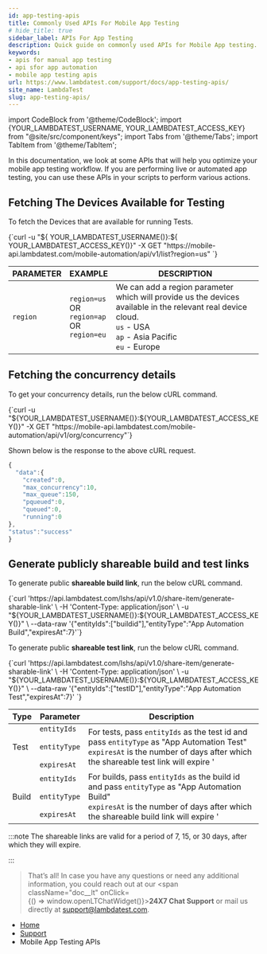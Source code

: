 ```yaml
---
id: app-testing-apis
title: Commonly Used APIs For Mobile App Testing
# hide_title: true
sidebar_label: APIs For App Testing
description: Quick guide on commonly used APIs for Mobile App testing.
keywords:
- apis for manual app testing
- api sfor app automation
- mobile app testing apis
url: https://www.lambdatest.com/support/docs/app-testing-apis/
site_name: LambdaTest
slug: app-testing-apis/
---
```


import CodeBlock from '@theme/CodeBlock';
import {YOUR_LAMBDATEST_USERNAME, YOUR_LAMBDATEST_ACCESS_KEY} from "@site/src/component/keys";
import Tabs from '@theme/Tabs';
import TabItem from '@theme/TabItem';

<script type="application/ld+json"
      dangerouslySetInnerHTML={{ __html: JSON.stringify({
       "@context": "https://schema.org",
        "@type": "BreadcrumbList",
        "itemListElement": [{
          "@type": "ListItem",
          "position": 1,
          "name": "Home",
          "item": "https://www.lambdatest.com"
        },{
          "@type": "ListItem",
          "position": 2,
          "name": "Support",
          "item": "https://www.lambdatest.com/support/docs/"
        },{
          "@type": "ListItem",
          "position": 3,
          "name": "Commonly Used APIs For Mobile App Testing",
          "item": "https://www.lambdatest.com/support/docs/app-testing-apis"
        }]
      })
    }}
></script>

In this documentation, we look at some APIs that will help you optimize your mobile app testing workflow. If you are performing live or automated app testing, you can use these APIs in your scripts to perform various actions.

## Fetching The Devices Available for Testing

To fetch the Devices that are available for running Tests.

<div className="lambdatest__codeblock">
<CodeBlock className="language-bash">
{`curl -u "${ YOUR_LAMBDATEST_USERNAME()}:${ YOUR_LAMBDATEST_ACCESS_KEY()}" -X GET "https://mobile-api.lambdatest.com/mobile-automation/api/v1/list?region=us"
`}
</CodeBlock>
</div>

| PARAMETER | EXAMPLE | DESCRIPTION |
|-----------|---------|-------------|
| `region` | `region=us` <br/> OR <br/> `region=ap` <br/> OR <br/> `region=eu`  | We can add a region parameter which will provide us the devices available in the relevant real device cloud. <br/> `us` - USA <br/> `ap` - Asia Pacific <br/> `eu` - Europe |

## Fetching the concurrency details

To get your concurrency details, run the below cURL command. 

<div className="lambdatest__codeblock">
<CodeBlock className="language-bash">
{`curl -u "${YOUR_LAMBDATEST_USERNAME()}:${YOUR_LAMBDATEST_ACCESS_KEY()}" -X GET "https://mobile-api.lambdatest.com/mobile-automation/api/v1/org/concurrency"`}
</CodeBlock>
</div>

Shown below is the response to the above cURL request.

```javascript
{
  "data":{
    "created":0,
    "max_concurrency":10,
    "max_queue":150,
    "pqueued":0,
    "queued":0,
    "running":0
},
"status":"success"
}
```

## Generate publicly shareable build and test links

To generate public **shareable build link**, run the below cURL command. 

<div className="lambdatest__codeblock">
<CodeBlock className="language-bash">
{`curl 'https://api.lambdatest.com/lshs/api/v1.0/share-item/generate-sharable-link' \
  -H 'Content-Type: application/json' \
  -u "${YOUR_LAMBDATEST_USERNAME()}:${YOUR_LAMBDATEST_ACCESS_KEY()}" \
  --data-raw '{"entityIds":["buildid"],"entityType":"App Automation Build","expiresAt":7}'`}
</CodeBlock>
</div>


To generate public **shareable test link**, run the below cURL command. 

<div className="lambdatest__codeblock">
<CodeBlock className="language-bash">
{`curl 'https://api.lambdatest.com/lshs/api/v1.0/share-item/generate-sharable-link' \
  -H 'Content-Type: application/json' \
  -u "${YOUR_LAMBDATEST_USERNAME()}:${YOUR_LAMBDATEST_ACCESS_KEY()}" \
  --data-raw '{"entityIds":["testID"],"entityType":"App Automation Test","expiresAt":7}'
`}

</CodeBlock>
</div> 

| Type | Parameter | Description |
|------|-----------|-------------|
| Test | `entityIds` <br/>  <br/> `entityType` <br/>   <br/> `expiresAt`  | For tests, pass `entityIds` as the test id and pass `entityType` as "App Automation Test" <br/> `expiresAt` is the number of days after which the shareable test link will expire '|
| Build | `entityIds` <br/>  <br/> `entityType` <br/> <br/> `expiresAt`  | For builds, pass `entityIds` as the build id and pass `entityType` as "App Automation Build" <br/> `expiresAt` is the number of days after which the shareable build link will expire '|

:::note
The shareable links are valid for a period of 7, 15, or 30 days, after which they will expire.

:::

>That’s all! In case you have any questions or need any additional information, you could reach out at our <span className="doc__lt" onClick={() => window.openLTChatWidget()}>**24X7 Chat Support**</span> or mail us directly at support@lambdatest.com.

<nav aria-label="breadcrumbs">
  <ul className="breadcrumbs">
    <li className="breadcrumbs__item">
      <a className="breadcrumbs__link" target="_self" href="https://www.lambdatest.com">
        Home
      </a>
    </li>
    <li className="breadcrumbs__item">
      <a className="breadcrumbs__link" target="_self" href="https://www.lambdatest.com/support/docs/">
        Support
      </a>
    </li>
    <li className="breadcrumbs__item breadcrumbs__item--active">
      <span className="breadcrumbs__link">
      Mobile App Testing APIs
      </span>
    </li>
  </ul>
</nav>
